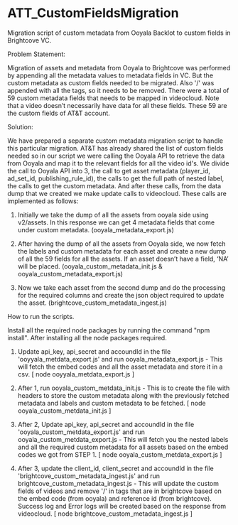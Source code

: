 # ATT_CustomFieldsMigration
Migration script of custom metadata from Ooyala Backlot to custom fields in Brightcove VC.

Problem Statement:

Migration of assets and metadata from Ooyala to Brightcove was performed by appending all the metadata values to metadata fields in VC. But the custom metadata as custom fields needed to be migrated. Also '/' was appended with all the tags, so it needs to be removed.
There were a total of 59 custom metadata fields that needs to be mapped in videocloud. Note that a video doesn’t necessarily have data for all these fields. These 59 are the custom fields of AT&T account.

Solution:

We have prepared a separate custom metadata migration script to handle this particular migration. AT&T has already shared the list of custom fields needed so in our script we were calling the Ooyala API to retrieve the data from Ooyala and map it to the relevant fields for all the video id's.
We divide the call to Ooyala API into 3, the call to get asset metadata (player_id, ad_set_id, publishing_rule_id), the calls to get the full path of nested label, the calls to get the custom metadata. And after these calls, from the data dump that we created we make update calls to videocloud. These calls are implemented as follows:
1.	Initially we take the dump of all the assets from ooyala side using v2/assets. In this response we can get 4 metadata fields that come under custom metadata.
(ooyala_metadata_export.js)

2.	After having the dump of all the assets from Ooyala side, we now fetch the labels and custom metadata for each asset and create a new dump of all the 59 fields for all the assets.
If an asset doesn’t have a field, ‘NA’ will be placed. (ooyala_custom_metadata_init.js & ooyala_custom_metadata_export.js)

3.	Now we take each asset from the second dump and do the processing for the required columns and create the json object required to update the asset. (brightcove_custom_metadata_ingest.js)

How to run the scripts.

Install all the required node packages by running the command "npm install".
After installing all the node packages required.

1.	Update api_key, api_secret and accoundId in the file 'ooyyala_metdata_export.js' and run ooyala_metadata_export.js - This will fetch the embed codes and all the asset metadata and store it in a csv.
[ node ooyyala_metdata_export.js ]


2.	After 1, run ooyala_custom_metdata_init.js - This is to create the file with headers to store the custom metadata along with the previously fetched metadata and labels and custom metadata to be fetched.
[ node ooyala_custom_metdata_init.js ]
 

3.	After 2, Update api_key, api_secret and accoundId in the file 'ooyala_custom_metdata_export.js' and run ooyala_custom_metdata_export.js - This will fetch you the nested labels and all the required custom metadata for all assets based on the embed codes we got from STEP 1.
[ node ooyala_custom_metdata_export.js ]
 

4.	After 3, update the client_id, client_secret and accoundId in the file 'brightcove_custom_metadata_ingest.js' and run brightcove_custom_metadata_ingest.js - This will update the custom fields of videos and remove '/' in tags that are in brightcove based on the embed code (from ooyala) and reference id (from brightcove). Success log and Error logs will be created based on the response from videocloud.
[ node brightcove_custom_metadata_ingest.js ]

 
